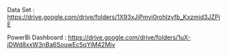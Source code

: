 Data Set : https://drive.google.com/drive/folders/1X93xJjPmyi0rohlzyfb_Kxzmid3JZPjE

PowerBi Dashboard : https://drive.google.com/drive/folders/1uX-jDWd8xxW3nBa6SouwEc5qYiM42Miv

